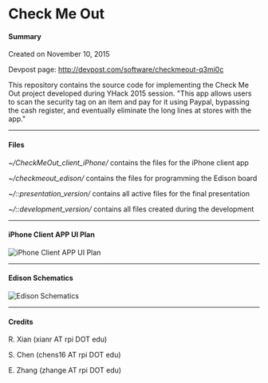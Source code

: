 Check Me Out
===========

#### Summary

Created on November 10, 2015

Devpost page: http://devpost.com/software/checkmeout-q3mi0c

This repository contains the source code for implementing the Check Me Out project developed during YHack 2015 session.
"This app allows users to scan the security tag on an item and pay for it using Paypal, bypassing the cash register, and eventually eliminate the long lines at stores with the app."

---

#### Files

*~/CheckMeOut_client_iPhone/*  contains the files for the iPhone client app

*~/checkmeout_edison/*  contains the files for programming the Edison board

*~/::presentation_version/*  contains all active files for the final presentation

*~/::development_version/*  contains all files created during the development

---

#### iPhone Client APP UI Plan

![iPhone Client APP UI Plan](https://raw.githubusercontent.com/sesowo/CheckMeOut/master/CheckMeOut_client_iPhone/CheckMeOut_UI_Plan.png)

---

#### Edison Schematics

![Edison Schematics](https://raw.githubusercontent.com/sesowo/CheckMeOut/master/checkmeout_edison/CheckMeOut_edison_schematics.png)

---

#### Credits

R. Xian (xianr AT rpi DOT edu)

S. Chen (chens16 AT rpi DOT edu)

E. Zhang (zhange AT rpi DOT edu)
